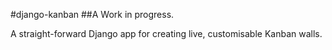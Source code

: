 #django-kanban
##A Work in progress.

A straight-forward Django app for creating live, customisable Kanban walls.


